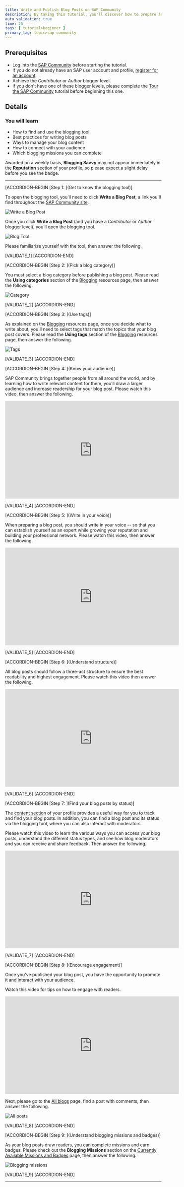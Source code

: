 ```yaml
---
title: Write and Publish Blog Posts on SAP Community
description: By taking this tutorial, you'll discover how to prepare and manage your blog posts on SAP Community, get tips for better blogging, and learn how to interact with readers. You'll also earn the Blogging Savvy badge.
auto_validation: true
time: 25
tags: [ tutorial>beginner ]
primary_tag: topic>sap-community
---
```


## Prerequisites
- Log into the [SAP Community](https://community.sap.com) before starting the tutorial.
- If you do not already have an SAP user account and profile, [register for an account](https://accounts.sap.com/ui/public/showRegisterForm?spName=wcms_sapdx_prod_29052019&targetUrl=https%3A%2F%2Fwww.sap.com%2Fbin%2Ffiji%2Fes%2Flogin.sapdx.html&sourceUrl=https%3A%2F%2Fwww.sap.com%2Fcommunity.html).
- Achieve the _Contributor_ or _Author_ blogger level.
- If you don't have one of these blogger levels, please complete the [Tour the SAP Community](community-start) tutorial before beginning this one.


## Details
### You will learn
-	How to find and use the blogging tool
-	Best practices for writing blog posts
-	Ways to manage your blog content
-	How to connect with your audience
-	Which blogging missions you can complete

Awarded on a weekly basis, **Blogging Savvy** may not appear immediately in the **Reputation** section of your profile, so please expect a slight delay before you see the badge.

---

[ACCORDION-BEGIN [Step 1: ](Get to know the blogging tool)]

To open the blogging tool, you'll need to click **Write a Blog Post**, a link you'll find throughout the [SAP Community site](https://community.sap.com).

![Write a Blog Post](writepost.png)

Once you click **Write a Blog Post** (and you have a _Contributor_ or _Author_ blogger level), you'll open the blogging tool.

![Blog Tool](blogtool.png)

Please familiarize yourself with the tool, then answer the following.

[VALIDATE_1]
[ACCORDION-END]

[ACCORDION-BEGIN [Step 2: ](Pick a blog category)]

You must select a blog category before publishing a blog post. Please read the **Using categories** section of the [Blogging](https://community.sap.com/resources/blogging) resources page, then answer the following.

![Category](category.png)

[VALIDATE_2]
[ACCORDION-END]

[ACCORDION-BEGIN [Step 3: ](Use tags)]

As explained on the [Blogging](https://community.sap.com/resources/blogging) resources page, once you decide what to write about, you'll need to select tags that match the topics that your blog post covers. Please read the **Using tags** section of the [Blogging](https://community.sap.com/resources/blogging) resources page, then answer the following.

![Tags](tags.png)

[VALIDATE_3]
[ACCORDION-END]

[ACCORDION-BEGIN [Step 4: ](Know your audience)]

SAP Community brings together people from all around the world, and by learning how to write relevant content for them, you'll draw a larger audience and increase readership for your blog post. Please watch this video, then answer the following.

<iframe width="560" height="315" src="https://www.youtube.com/embed/P8XpzYYDReY" frameborder="0" allowfullscreen></iframe>

[VALIDATE_4]
[ACCORDION-END]

[ACCORDION-BEGIN [Step 5: ](Write in your voice)]

When preparing a blog post, you should write in your voice -- so that you can establish yourself as an expert while growing your reputation and building your professional network. Please watch this video, then answer the following.

<iframe width="560" height="315" src="https://www.youtube.com/embed/7fU8ItNTrkY" frameborder="0" allowfullscreen></iframe>

[VALIDATE_5]
[ACCORDION-END]

[ACCORDION-BEGIN [Step 6: ](Understand structure)]

All blog posts should follow a three-act structure to ensure the best readability and highest engagement. Please watch this video then answer the following.

<iframe width="560" height="315" src="https://www.youtube.com/embed/uTHu4Lo2Xpg" frameborder="0" allowfullscreen></iframe>

[VALIDATE_6]
[ACCORDION-END]

[ACCORDION-BEGIN [Step 7: ](Find your blog posts by status)]

The [content section](https://people.sap.com/#content) of your profile provides a useful way for you to track and find your blog posts. In addition, you can find a blog post and its status via the blogging tool, where you can also interact with moderators.

Please watch this video to learn the various ways you can access your blog posts, understand the different status types, and see how blog moderators and you can receive and share feedback. Then answer the following.

<iframe width="560" height="315" src="https://www.youtube.com/embed/hhk-NEvhZgk" frameborder="0" allowfullscreen></iframe>

[VALIDATE_7]
[ACCORDION-END]

[ACCORDION-BEGIN [Step 8: ](Encourage engagement)]

Once you've published your blog post, you have the opportunity to promote it and interact with your audience.

Watch this video for tips on how to engage with readers.

<iframe width="560" height="315" src="https://www.youtube.com/embed/u5v4Pr0XESA" frameborder="0" allowfullscreen></iframe>

Next, please go to the [All blogs](https://blogs.sap.com/) page, find a post with comments, then answer the following.

![All posts](allposts.png)

[VALIDATE_8]
[ACCORDION-END]

[ACCORDION-BEGIN [Step 9: ](Understand blogging missions and badges)]

As your blog posts draw readers, you can complete missions and earn badges. Please check out the **Blogging Missions** section on the [Currently Available Missions and Badges](https://community.sap.com/resources/missions-badges) page, then answer the following.

![Blogging missions](badges.png)

[VALIDATE_9]
[ACCORDION-END]



---
